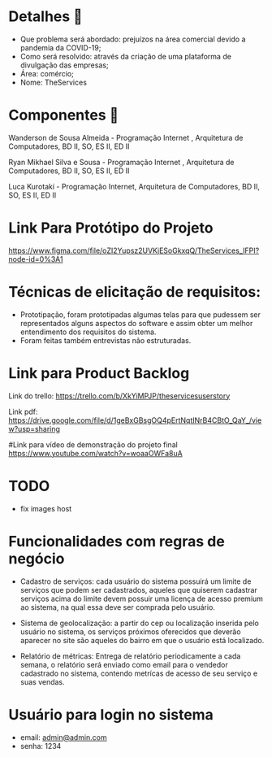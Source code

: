 # Detalhes :page_facing_up:
- Que problema será abordado: prejuízos na área comercial devido a pandemia da COVID-19;
- Como será resolvido: através da criação de uma plataforma de divulgação das empresas;
- Área: comércio;
- Nome: TheServices

# Componentes :busts_in_silhouette:
Wanderson de Sousa Almeida - Programação Internet , Arquitetura de Computadores, BD II, SO, ES II, ED II

Ryan Mikhael Silva e Sousa - Programação Internet , Arquitetura de Computadores, BD II, SO, ES II, ED II

Luca Kurotaki - Programação Internet, Arquitetura de Computadores, BD II, SO, ES II, ED II

# Link Para Protótipo do Projeto
https://www.figma.com/file/oZI2Yupsz2UVKjESoGkxqQ/TheServices_IFPI?node-id=0%3A1

# Técnicas de elicitação de requisitos:
- Prototipação, foram prototipadas algumas telas para que pudessem ser representados alguns aspectos do software e assim obter um melhor entendimento dos requisitos do sistema.
- Foram feitas também entrevistas não estruturadas.

# Link para Product Backlog
Link do trello:
https://trello.com/b/XkYiMPJP/theservicesuserstory

Link pdf: 
https://drive.google.com/file/d/1geBxGBsgOQ4pErtNqtINrB4CBtO_QaY_/view?usp=sharing

#Link para vídeo de demonstração do projeto final
https://www.youtube.com/watch?v=woaaOWFa8uA

# TODO
- fix images host

# Funcionalidades com regras de negócio
- Cadastro de serviços: cada usuário do sistema possuirá um limite de serviços que podem ser cadastrados, aqueles que quiserem cadastrar serviços acima do limite devem possuir uma licença de acesso premium ao sistema, na qual essa deve ser comprada pelo usuário.

- Sistema de geolocalização: a partir do cep ou localização inserida pelo usuário no sistema, os serviços próximos oferecidos que deverão aparecer no site são aqueles do bairro em que o usuário está localizado.

- Relatório de métricas: Entrega de relatório periodicamente a cada semana, o relatório será enviado como email para o vendedor cadastrado no sistema, contendo metrícas de acesso de seu serviço e suas vendas.

# Usuário para login no sistema 
- email: admin@admin.com
- senha: 1234
